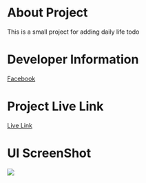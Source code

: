 # About Project 
This is a small project for adding daily life todo

# Developer Information
[Facebook](https://www.facebook.com/aniksarker1612)

# Project Live Link 
[Live Link](https://todo-as.netlify.app/)

# UI ScreenShot
<img src="../../images/UI_Screenshot.PNG">
